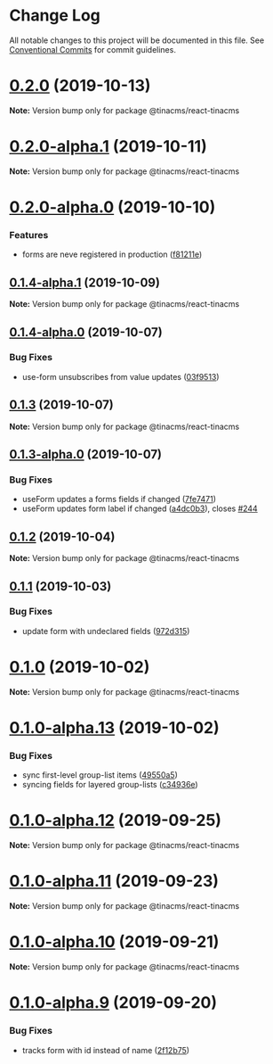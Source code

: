 # Change Log

All notable changes to this project will be documented in this file.
See [Conventional Commits](https://conventionalcommits.org) for commit guidelines.

# [0.2.0](https://github.com/tinacms/tinacms/compare/@tinacms/react-tinacms@0.2.0-alpha.1...@tinacms/react-tinacms@0.2.0) (2019-10-13)

**Note:** Version bump only for package @tinacms/react-tinacms





# [0.2.0-alpha.1](https://github.com/tinacms/tinacms/compare/@tinacms/react-tinacms@0.2.0-alpha.0...@tinacms/react-tinacms@0.2.0-alpha.1) (2019-10-11)

**Note:** Version bump only for package @tinacms/react-tinacms





# [0.2.0-alpha.0](https://github.com/tinacms/tinacms/compare/@tinacms/react-tinacms@0.1.1...@tinacms/react-tinacms@0.2.0-alpha.0) (2019-10-10)


### Features

* forms are neve registered in production ([f81211e](https://github.com/tinacms/tinacms/commit/f81211e))





## [0.1.4-alpha.1](https://github.com/tinacms/tinacms/compare/@tinacms/react-tinacms@0.1.1...@tinacms/react-tinacms@0.1.4-alpha.1) (2019-10-09)

**Note:** Version bump only for package @tinacms/react-tinacms





## [0.1.4-alpha.0](https://github.com/tinacms/tinacms/compare/@tinacms/react-tinacms@0.1.3...@tinacms/react-tinacms@0.1.4-alpha.0) (2019-10-07)


### Bug Fixes

* use-form unsubscribes from value updates ([03f9513](https://github.com/tinacms/tinacms/commit/03f9513))





## [0.1.3](https://github.com/tinacms/tinacms/compare/@tinacms/react-tinacms@0.1.3-alpha.0...@tinacms/react-tinacms@0.1.3) (2019-10-07)

**Note:** Version bump only for package @tinacms/react-tinacms





## [0.1.3-alpha.0](https://github.com/tinacms/tinacms/compare/@tinacms/react-tinacms@0.1.1...@tinacms/react-tinacms@0.1.3-alpha.0) (2019-10-07)


### Bug Fixes

* useForm updates a forms fields if changed ([7fe7471](https://github.com/tinacms/tinacms/commit/7fe7471))
* useForm updates form label if changed ([a4dc0b3](https://github.com/tinacms/tinacms/commit/a4dc0b3)), closes [#244](https://github.com/tinacms/tinacms/issues/244)





## [0.1.2](https://github.com/tinacms/tinacms/compare/@tinacms/react-tinacms@0.1.2-alpha.0...@tinacms/react-tinacms@0.1.2) (2019-10-04)

**Note:** Version bump only for package @tinacms/react-tinacms





## [0.1.1](https://github.com/tinacms/tinacms/compare/@tinacms/react-tinacms@0.1.0...@tinacms/react-tinacms@0.1.1) (2019-10-03)


### Bug Fixes

* update form with undeclared fields ([972d315](https://github.com/tinacms/tinacms/commit/972d315))





# [0.1.0](https://github.com/tinacms/tinacms/compare/@tinacms/react-tinacms@0.1.0-alpha.13...@tinacms/react-tinacms@0.1.0) (2019-10-02)

**Note:** Version bump only for package @tinacms/react-tinacms





# [0.1.0-alpha.13](https://github.com/tinacms/tinacms/compare/@tinacms/react-tinacms@0.1.0-alpha.12...@tinacms/react-tinacms@0.1.0-alpha.13) (2019-10-02)


### Bug Fixes

* sync first-level group-list items ([49550a5](https://github.com/tinacms/tinacms/commit/49550a5))
* syncing fields for layered group-lists ([c34936e](https://github.com/tinacms/tinacms/commit/c34936e))





# [0.1.0-alpha.12](https://github.com/tinacms/tinacms/compare/@tinacms/react-tinacms@0.1.0-alpha.11...@tinacms/react-tinacms@0.1.0-alpha.12) (2019-09-25)

**Note:** Version bump only for package @tinacms/react-tinacms





# [0.1.0-alpha.11](https://github.com/tinacms/tinacms/compare/@tinacms/react-tinacms@0.1.0-alpha.10...@tinacms/react-tinacms@0.1.0-alpha.11) (2019-09-23)

**Note:** Version bump only for package @tinacms/react-tinacms





# [0.1.0-alpha.10](https://github.com/tinacms/tinacms/compare/@tinacms/react-tinacms@0.1.0-alpha.9...@tinacms/react-tinacms@0.1.0-alpha.10) (2019-09-21)

**Note:** Version bump only for package @tinacms/react-tinacms





# [0.1.0-alpha.9](https://github.com/tinacms/tinacms/compare/@tinacms/react-tinacms@0.1.0-alpha.8...@tinacms/react-tinacms@0.1.0-alpha.9) (2019-09-20)


### Bug Fixes

* tracks form with id instead of name ([2f12b75](https://github.com/tinacms/tinacms/commit/2f12b75))
